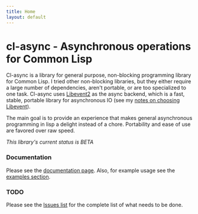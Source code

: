 ```yaml
---
title: Home
layout: default
---
```


cl-async - Asynchronous operations for Common Lisp
==================================================
Cl-async is a library for general purpose, non-blocking programming library for
Common Lisp. I tried other non-blocking libraries, but they either require a
large number of dependencies, aren't portable, or are too specialized to one task.
Cl-async uses [Libevent2](http://libevent.org/) as the async backend, which is
a fast, stable, portable library for asynchronous IO (see my
[notes on choosing Libevent](/cl-async/implementation-notes#libevent)).

The main goal is to provide an experience that makes general asynchronous 
programming in lisp a delight instead of a chore. Portability and ease of use
are favored over raw speed.

*This library's current status is BETA*

<a id="documentation"></a>
### Documentation
Please see the [documentation page](/cl-async/documentation). Also, for example
usage see the [examples section](/cl-async/examples).

<a id="todo"></a>
### TODO
Please see the [Issues list](https://github.com/orthecreedence/cl-async/issues)
for the complete list of what needs to be done.

